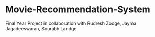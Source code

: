 # Movie-Recommendation-System
Final Year Project in collaboration with Rudresh Zodge, Jayma Jagadeeswaran, Sourabh Landge
